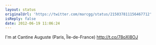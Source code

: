```yaml
---
layout: status
originalUrl: 'https://twitter.com/marcgg/status/215037811156467712'
isReply: false
date: 2012-06-19 11:06:24
---
```


I'm at Cantine Auguste (Paris, Île-de-France) http://t.co/78oXI8OJ
